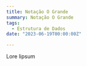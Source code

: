 ```yaml
---
title: Notação O Grande
summary: Notação O Grande
tags:
  - Estrutura de Dados
date: "2023-06-19T00:00:00Z"

---
```


Lore lipsum